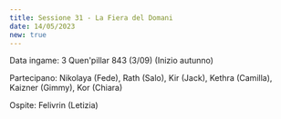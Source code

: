 ```yaml
---
title: Sessione 31 - La Fiera del Domani
date: 14/05/2023
new: true
---
```


Data ingame: 3 Quen'pillar 843 (3/09) (Inizio autunno)

Partecipano: Nikolaya (Fede), Rath (Salo), Kir (Jack), Kethra (Camilla), Kaizner (Gimmy), Kor (Chiara)

Ospite: Felivrin (Letizia)